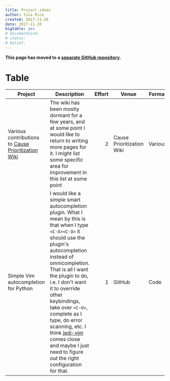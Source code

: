 ```yaml
---
title: Project ideas
author: Issa Rice
created: 2017-11-20
date: 2017-11-20
bigtable: yes
# documentkind:
# status:
# belief:
---
```


**This page has moved to a [separate GitHub repository](https://github.com/riceissa/project-ideas).**

# Table

|Project|Description|Effort|Venue|Format|
|----------------|------------------------------------|-----:|--------|--------|
|Various contributions to [Cause Prioritization Wiki](https://causeprioritization.org/)|The wiki has been mostly dormant for a few years, and at some point I would like to return to writing more pages for it. I might list some specific area for improvement in this list at some point|2|Cause Prioritization Wiki|Various|
|Simple Vim autocompletion for Python|I would like a simple smart autocompletion plugin. What I mean by this is that when I type `<C-X><C-O>` it should use the plugin's autocompletion instead of omnicompletion. That is all I want the plugin to do, i.e. I don't want it to override other keybindings, take over `<C-U>`, complete as I type, do error scanning, etc. I think [jedi-vim](https://github.com/davidhalter/jedi-vim) comes close and maybe I just need to figure out the right configuration for that.|1|GitHub|Code|
